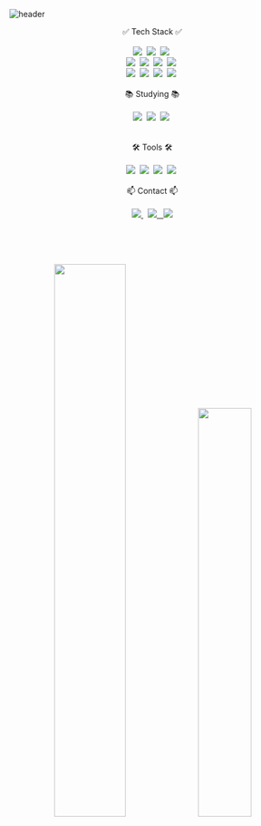 ![header](https://capsule-render.vercel.app/api?type=waving&color=0:ff5722,100:f3e5f5&height=200&section=header&text=Welcome%20to%0A%20Seonggu's%20Github!&fontSize=40&fontColor=ffffff&animation=fadeIn&fontAlign=50&fontAlignY=35)


<div align="center">✅ Tech Stack ✅</div>
<br>
<div align="center">
  <img src="https://img.shields.io/badge/java-007396.svg?style=for-the-badge&logo=java&logoColor=white" />&nbsp
  <img src="https://img.shields.io/badge/spring-6DB33F.svg?style=for-the-badge&logo=spring&logoColor=white" />&nbsp
    <img src="https://img.shields.io/badge/spring%20security-6DB33F.svg?style=for-the-badge&logo=spring%20security&logoColor=white" />&nbsp
</div>

<div align="center">
  <img src="https://img.shields.io/badge/html5-E34F26.svg?style=for-the-badge&logo=html5&logoColor=white" />&nbsp
  <img src="https://img.shields.io/badge/tailwindcss-1daabb.svg?style=for-the-badge&logo=tailwind-css&logoColor=white" />&nbsp
  <img src="https://img.shields.io/badge/Coverage-85%25-brightgreen" />&nbsp
  <img src="https://img.shields.io/badge/javascript-F7DF1E.svg?style=for-the-badge&logo=javascript&logoColor=20232a" />&nbsp
</div>

<div align="center">
  <img src="https://img.shields.io/badge/MySQL-0099cc.svg?style=for-the-badge&logo=MySQL&logoColor=white" />&nbsp
 <img src="https://img.shields.io/badge/Oracle-F15A29.svg?style=for-the-badge&logo=Oracle&logoColor=white" />&nbsp
  <img src="https://img.shields.io/badge/spring%20JPA-6DB33F.svg?style=for-the-badge&logo=JPA&logoColor=white" />&nbsp
  <img src="https://img.shields.io/badge/MyBatis-0074D9.svg?style=for-the-badge&logo=MyBatis&logoColor=DDDDDD" />&nbsp
</div>
<br>


<div align="center">📚 Studying 📚</div>
<br>
<div align="center">
  <img src="https://img.shields.io/badge/jQuery-007ACC.svg?style=for-the-badge&logo=jQuery&logoColor=white" />&nbsp
  <img src="https://img.shields.io/badge/React%20Query-FF4154?style=for-the-badge&logo=react%20query&logoColor=white" />&nbsp
  <img src="https://img.shields.io/badge/Recoil-3578E5?style=for-the-badge&logo=recoil&logoColor=white" />&nbsp
</div>

<br>

<br>


<div align="center">🛠 Tools 🛠</div>
<br>
<div align="center">
  <img src="https://img.shields.io/badge/git-F05033.svg?style=for-the-badge&logo=git&logoColor=white" />&nbsp
  <img src="https://img.shields.io/badge/github-181717.svg?style=for-the-badge&logo=github&logoColor=white" />&nbsp
  <img src="https://img.shields.io/badge/Notion-F3F3F3.svg?style=for-the-badge&logo=notion&logoColor=black" />&nbsp
    <img src="https://img.shields.io/badge/figma-F24E1E.svg?style=for-the-badge&logo=figma&logoColor=white" />&nbsp
</div>

<br>

<!-- contact --> 
<div align="center">📫 Contact 📫</div>
<br>
<div align="center">
  <a href="https://seonggu.tistory.com/">
    <img src="https://img.shields.io/badge/tistory-FF5A00?style=for-the-badge&logo=tistory&logoColor=white" /> 
  </a> &nbsp
  <a href="mailto:sunggu3012@gmail.com">
    <img
      src="https://img.shields.io/badge/gmail-D14836?style=for-the-badge&logo=gmail&logoColor=white"/>
  </a>
  <a href="mailto:sunggu507@naver.com"> &nbsp
    <img
      src="https://img.shields.io/badge/naver-03C75A?style=for-the-badge&logo=gmail&logoColor=white"/>
  </a>
</div>

<br><br><br>


<div align="center">
<img src="https://github-readme-stats.vercel.app/api?username=SG1515&show_icons=true&theme=radical" width="50%"/>  
<a href="https://solved.ac/sunggu507">
        <img src="http://mazassumnida.wtf/api/v2/generate_badge?boj=sunggu507" width="43%"/>
</a>

</div>

